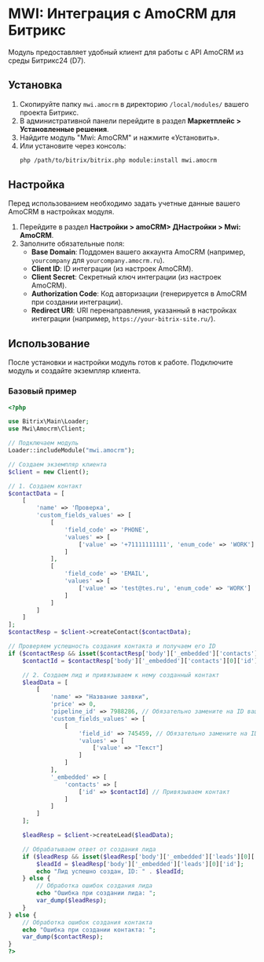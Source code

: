 # MWI: Интеграция с AmoCRM для Битрикс

Модуль предоставляет удобный клиент для работы с API AmoCRM из среды Битрикс24 (D7).

## Установка

1.  Скопируйте папку `mwi.amocrm` в директорию `/local/modules/` вашего проекта Битрикс.
2.  В административной панели перейдите в раздел **Маркетплейс > Установленные решения**.
3.  Найдите модуль "Mwi: AmoCRM" и нажмите «Установить».
4.  Или установите через консоль:
    ```bash
    php /path/to/bitrix/bitrix.php module:install mwi.amocrm
    ```

## Настройка

Перед использованием необходимо задать учетные данные вашего AmoCRM в настройках модуля.

1.  Перейдите в раздел **Настройки > amoCRM> ДНастройки > Mwi: AmoCRM**.
2.  Заполните обязательные поля:
    *   **Base Domain**: Поддомен вашего аккаунта AmoCRM (например, `yourcompany` для `yourcompany.amocrm.ru`).
    *   **Client ID**: ID интеграции (из настроек AmoCRM).
    *   **Client Secret**: Секретный ключ интеграции (из настроек AmoCRM).
    *   **Authorization Code**: Код авторизации (генерируется в AmoCRM при создании интеграции).
    *   **Redirect URI**: URI перенаправления, указанный в настройках интеграции (например, `https://your-bitrix-site.ru/`).

## Использование

После установки и настройки модуль готов к работе. Подключите модуль и создайте экземпляр клиента.

### Базовый пример

```php
<?php

use Bitrix\Main\Loader;
use Mwi\Amocrm\Client;

// Подключаем модуль
Loader::includeModule("mwi.amocrm");

// Создаем экземпляр клиента
$client = new Client();

// 1. Создаем контакт
$contactData = [
    [
        'name' => 'Проверка',
        'custom_fields_values' => [
            [
                'field_code' => 'PHONE',
                'values' => [
                    ['value' => '+71111111111', 'enum_code' => 'WORK']
                ]
            ],
            [
                'field_code' => 'EMAIL',
                'values' => [
                    ['value' => 'test@tes.ru', 'enum_code' => 'WORK']
                ]
            ]
        ]
    ]
];
$contactResp = $client->createContact($contactData);

// Проверяем успешность создания контакта и получаем его ID
if ($contactResp && isset($contactResp['body']['_embedded']['contacts'][0]['id'])) {
    $contactId = $contactResp['body']['_embedded']['contacts'][0]['id'];

    // 2. Создаем лид и привязываем к нему созданный контакт
    $leadData = [
        [
            'name' => "Название заявки",
            'price' => 0,
            'pipeline_id' => 7988286, // Обязательно замените на ID вашего воронки
            'custom_fields_values' => [
                [
                    'field_id' => 745459, // Обязательно замените на ID вашего поля
                    'values' => [
                        ['value' => "Текст"]
                    ]
                ]
            ],
            '_embedded' => [
                'contacts' => [
                    ['id' => $contactId] // Привязываем контакт
                ]
            ]
        ]
    ];

    $leadResp = $client->createLead($leadData);

    // Обрабатываем ответ от создания лида
    if ($leadResp && isset($leadResp['body']['_embedded']['leads'][0]['id'])) {
        $leadId = $leadResp['body']['_embedded']['leads'][0]['id'];
        echo "Лид успешно создан, ID: " . $leadId;
    } else {
        // Обработка ошибок создания лида
        echo "Ошибка при создании лида: ";
        var_dump($leadResp);
    }
} else {
    // Обработка ошибок создания контакта
    echo "Ошибка при создании контакта: ";
    var_dump($contactResp);
}
?>
